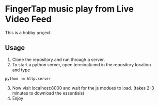 # FingerTap music play from Live Video Feed

This is a hobby project.

## Usage
1. Clone the repository and run through a server.
2. To start a python server, open terminal/cmd in the repository location and type 
```python
python -m http.server
```
3. Now visit localhost:8000 and wait for the js modues to load. (takes 2-3 minutes to download the essentials)
4. Enjoy

